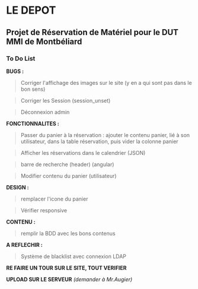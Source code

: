# LE DEPOT
## Projet de Réservation de Matériel pour le DUT MMI de Montbéliard
### To Do List

__BUGS :__
> Corriger l'affichage des images sur le site (y en a qui sont pas dans le bon sens)

> Corriger les Session (session_unset)

> Déconnexion admin

__FONCTIONNALITES :__
> Passer du panier à la réservation : ajouter le contenu panier, lié à son utilisateur, dans la table réservation, puis vider la colonne panier

> Afficher les réservations dans le calendrier (JSON)

> barre de recherche (header) (angular)

> Modifier contenu du panier (utilisateur)

__DESIGN :__
> remplacer l'icone du panier

> Vérifier responsive

__CONTENU :__
> remplir la BDD avec les bons contenus

__A REFLECHIR :__
> Système de blacklist avec connexion LDAP

__RE FAIRE UN TOUR SUR LE SITE, TOUT VERIFIER__

__UPLOAD SUR LE SERVEUR__ _(demander à Mr.Augier)_

